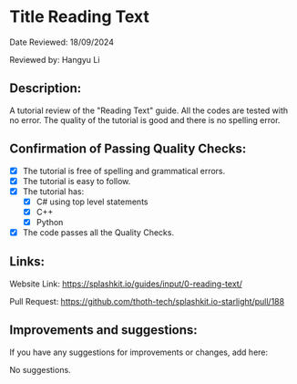 # Title Reading Text

Date Reviewed: 18/09/2024

Reviewed by: Hangyu Li

## Description:

A tutorial review of the "Reading Text" guide. All the codes are tested with no error. The quality of the tutorial is good and there is no spelling error.


## Confirmation of Passing Quality Checks:

- [x] The tutorial is free of spelling and grammatical errors.
- [x] The tutorial is easy to follow.
- [x] The tutorial has:
  - [x] C# using top level statements
  - [x] C++
  - [x] Python
- [x] The code passes all the Quality Checks.

## Links:

Website Link: https://splashkit.io/guides/input/0-reading-text/

Pull Request: https://github.com/thoth-tech/splashkit.io-starlight/pull/188

## Improvements and suggestions:

If you have any suggestions for improvements or changes, add here:

No suggestions.